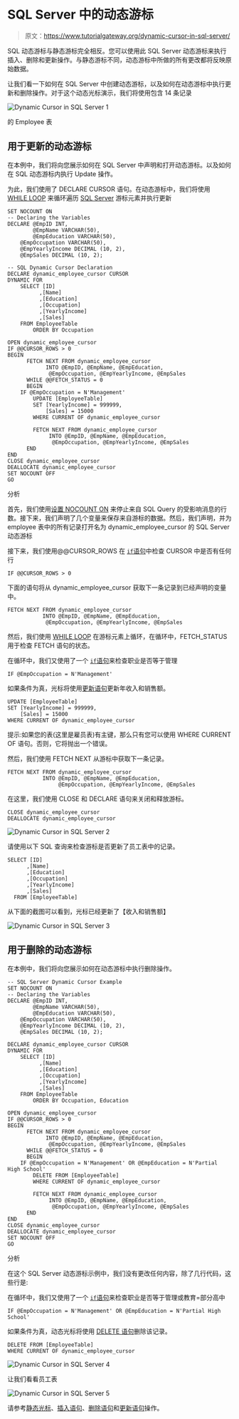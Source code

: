 # SQL Server 中的动态游标

> 原文：<https://www.tutorialgateway.org/dynamic-cursor-in-sql-server/>

SQL 动态游标与静态游标完全相反。您可以使用此 SQL Server 动态游标来执行插入、删除和更新操作。与静态游标不同，动态游标中所做的所有更改都将反映原始数据。

让我们看一下如何在 SQL Server 中创建动态游标，以及如何在动态游标中执行更新和删除操作。对于这个动态光标演示，我们将使用包含 14 条记录

![Dynamic Cursor in SQL Server 1](img/b8689e2ec37a509442a554ae638f7dd7.png)

的 Employee 表

## 用于更新的动态游标

在本例中，我们将向您展示如何在 SQL Server 中声明和打开动态游标。以及如何在 SQL 动态游标内执行 Update 操作。

为此，我们使用了 DECLARE CURSOR 语句。在动态游标中，我们将使用 [WHILE LOOP](https://www.tutorialgateway.org/sql-while-loop/) 来循环遍历 [SQL Server](https://www.tutorialgateway.org/sql/) 游标元素并执行更新

```
SET NOCOUNT ON
-- Declaring the Variables 
DECLARE @EmpID INT,
        @EmpName VARCHAR(50),
        @EmpEducation VARCHAR(50),
	@EmpOccupation VARCHAR(50),
	@EmpYearlyIncome DECIMAL (10, 2), 
	@EmpSales DECIMAL (10, 2);

-- SQL Dynamic Cursor Declaration
DECLARE dynamic_employee_cursor CURSOR 
DYNAMIC FOR 
	SELECT [ID]
	      ,[Name]
	      ,[Education]
	      ,[Occupation]
	      ,[YearlyIncome]
	      ,[Sales]
	FROM EmployeeTable
        ORDER BY Occupation

OPEN dynamic_employee_cursor
IF @@CURSOR_ROWS > 0
BEGIN 
      FETCH NEXT FROM dynamic_employee_cursor
            INTO @EmpID, @EmpName, @EmpEducation,
	         @EmpOccupation, @EmpYearlyIncome, @EmpSales
      WHILE @@FETCH_STATUS = 0
      BEGIN
	IF @EmpOccupation = N'Management'
 	    UPDATE [EmployeeTable] 
		SET [YearlyIncome] = 999999,
		    [Sales] = 15000
	    WHERE CURRENT OF dynamic_employee_cursor                

        FETCH NEXT FROM dynamic_employee_cursor 
             INTO @EmpID, @EmpName, @EmpEducation,
	          @EmpOccupation, @EmpYearlyIncome, @EmpSales
      END
END
CLOSE dynamic_employee_cursor
DEALLOCATE dynamic_employee_cursor
SET NOCOUNT OFF 
GO

```

分析

首先，我们使用[设置 NOCOUNT ON](https://www.tutorialgateway.org/sql-set-nocount-on/) 来停止来自 SQL Query 的受影响消息的行数。接下来，我们声明了几个变量来保存来自游标的数据。然后，我们声明，并为 employee 表中的所有记录打开名为 dynamic_employee_cursor 的 SQL Server 动态游标

接下来，我们使用@@CURSOR_ROWS 在 [`if`语句](https://www.tutorialgateway.org/sql-if-else/)中检查 CURSOR 中是否有任何行

```
IF @@CURSOR_ROWS > 0
```

下面的语句将从 dynamic_employee_cursor 获取下一条记录到已经声明的变量中。

```
FETCH NEXT FROM dynamic_employee_cursor
           INTO @EmpID, @EmpName, @EmpEducation,
	        @EmpOccupation, @EmpYearlyIncome, @EmpSales
```

然后，我们使用 [WHILE LOOP](https://www.tutorialgateway.org/sql-while-loop/) 在游标元素上循环，在循环中，FETCH_STATUS 用于检查 FETCH 语句的状态。

在循环中，我们又使用了一个 [`if`语句](https://www.tutorialgateway.org/sql-if-else/)来检查职业是否等于管理

```
IF @EmpOccupation = N'Management'
```

如果条件为真，光标将使用[更新语句](https://www.tutorialgateway.org/sql-update-statement/)更新年收入和销售额。

```
UPDATE [EmployeeTable] 
SET [YearlyIncome] = 999999,
    [Sales] = 15000
WHERE CURRENT OF dynamic_employee_cursor
```

提示:如果您的表(这里是雇员表)有主键，那么只有您可以使用 WHERE CURRENT OF 语句。否则，它将抛出一个错误。

然后，我们使用 FETCH NEXT 从游标中获取下一条记录。

```
FETCH NEXT FROM dynamic_employee_cursor 
           INTO @EmpID, @EmpName, @EmpEducation,
                @EmpOccupation, @EmpYearlyIncome, @EmpSales
```

在这里，我们使用 CLOSE 和 DECLARE 语句来关闭和释放游标。

```
CLOSE dynamic_employee_cursor
DEALLOCATE dynamic_employee_cursor
```

![Dynamic Cursor in SQL Server 2](img/87b67bbd6403772c370678815ffc0930.png)

请使用以下 SQL 查询来检查游标是否更新了员工表中的记录。

```
SELECT [ID]
      ,[Name]
      ,[Education]
      ,[Occupation]
      ,[YearlyIncome]
      ,[Sales]
  FROM [EmployeeTable]

```

从下面的截图可以看到，光标已经更新了【收入和销售额】

![Dynamic Cursor in SQL Server 3](img/a803f6c75f9a904df12d0fe1d7510d72.png)

## 用于删除的动态游标

在本例中，我们将向您展示如何在动态游标中执行删除操作。

```
-- SQL Server Dynamic Cursor Example
SET NOCOUNT ON
-- Declaring the Variables 
DECLARE @EmpID INT,
        @EmpName VARCHAR(50),
        @EmpEducation VARCHAR(50),
	@EmpOccupation VARCHAR(50),
	@EmpYearlyIncome DECIMAL (10, 2), 
	@EmpSales DECIMAL (10, 2);

DECLARE dynamic_employee_cursor CURSOR 
DYNAMIC FOR 
	SELECT [ID]
	      ,[Name]
	      ,[Education]
	      ,[Occupation]
	      ,[YearlyIncome]
	      ,[Sales]
	FROM EmployeeTable
        ORDER BY Occupation, Education

OPEN dynamic_employee_cursor
IF @@CURSOR_ROWS > 0
BEGIN 
      FETCH NEXT FROM dynamic_employee_cursor
            INTO @EmpID, @EmpName, @EmpEducation,
	         @EmpOccupation, @EmpYearlyIncome, @EmpSales
      WHILE @@FETCH_STATUS = 0
      BEGIN
	IF @EmpOccupation = N'Management' OR @EmpEducation = N'Partial High School'
 	    DELETE FROM [EmployeeTable] 
	    WHERE CURRENT OF dynamic_employee_cursor                

        FETCH NEXT FROM dynamic_employee_cursor 
             INTO @EmpID, @EmpName, @EmpEducation,
	          @EmpOccupation, @EmpYearlyIncome, @EmpSales
      END
END
CLOSE dynamic_employee_cursor
DEALLOCATE dynamic_employee_cursor
SET NOCOUNT OFF 
GO
```

分析

在这个 SQL Server 动态游标示例中，我们没有更改任何内容，除了几行代码，这些行是:

在循环中，我们又使用了一个 [`if`语句](https://www.tutorialgateway.org/sql-if-else/)来检查职业是否等于管理或教育=部分高中

```
IF @EmpOccupation = N'Management' OR @EmpEducation = N'Partial High School'
```

如果条件为真，动态光标将使用 [DELETE 语句](https://www.tutorialgateway.org/sql-delete-statement/)删除该记录。

```
DELETE FROM [EmployeeTable] 
WHERE CURRENT OF dynamic_employee_cursor
```

![Dynamic Cursor in SQL Server 4](img/8ec8f96be06e06d9b651093c7797c8e7.png)

让我们看看员工表

![Dynamic Cursor in SQL Server 5](img/dd1e005cb989f8f1d1ae8957978e0f8a.png)

请参考[静态光标](https://www.tutorialgateway.org/static-cursor-in-sql-server/)、[插入语句](https://www.tutorialgateway.org/sql-insert-statement/)、[删除语句](https://www.tutorialgateway.org/sql-delete-statement/)和[更新语句](https://www.tutorialgateway.org/sql-update-statement/)操作。
